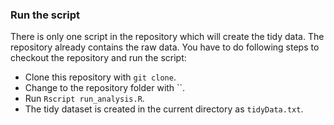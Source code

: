 
### Run the script

There is only one script in the repository which will create the tidy data. The repository already contains the raw data. You have to do following steps to checkout the repository and run the script: 

- Clone this repository with `git clone`.
- Change to the repository folder with ``.
- Run `Rscript run_analysis.R`.
- The tidy dataset is created in the current directory as `tidyData.txt`.
